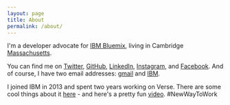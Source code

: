 ```yaml
---
layout: page
title: About
permalink: /about/
---
```


I'm a developer advocate for [IBM Bluemix](https://bluemix.net), living in
Cambridge [Massachusetts](https://www.youtube.com/watch?v=JvUMV1N7eGM).

You can find me on [Twitter](https://twitter.com/kauffecup),
[GitHub](https://github.com/kauffecup/),
[LinkedIn](https://www.linkedin.com/pub/jonathan-kaufman/a8/a21/77b),
[Instagram](https://instagram.com/jkauffe), and
[Facebook](https://www.facebook.com/kauffecup). And of course, I have two email
addresses: [gmail](mailto:jdkaufman5@gmail.com) and
[IBM](mailto:jdkaufma@us.ibm.com).

I joined IBM in 2013 and spent two years working on Verse. There are some cool
things about it [here](http://www.ibm.com/social-business/us/en/newway/) - and
here's a pretty fun [video](https://www.youtube.com/watch?v=YUO4tmCu2w0).
#NewWayToWork
